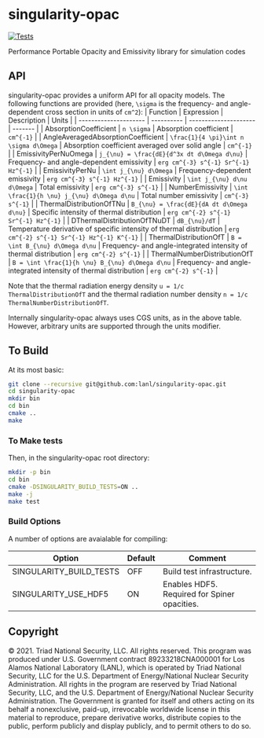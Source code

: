 singularity-opac
==

[![Tests](https://github.com/lanl/singularity-opac/actions/workflows/tests.yml/badge.svg)](https://github.com/lanl/singularity-opac/actions/workflows/tests.yml)

Performance Portable Opacity and Emissivity library for simulation codes

## API

singularity-opac provides a uniform API for all opacity models. The following functions are provided
(here, `\sigma` is the frequency- and angle-dependent cross section in units of `cm^2`):
| Function              | Expression | Description            | Units   |
| --------------------- | ---------- | ---------------------  | ------- |
| AbsorptionCoefficient | `n \sigma` | Absorption coefficient | `cm^{-1}` |
| AngleAveragedAbsorptionCoefficient | `\frac{1}{4 \pi}\int n \sigma d\Omega` | Absorption coefficient averaged over solid angle | `cm^{-1}` |
| EmissivityPerNuOmega | `j_{\nu} = \frac{dE}{d^3x dt d\Omega d\nu}` | Frequency- and angle-dependent emissivity | `erg cm^{-3} s^{-1} Sr^{-1} Hz^{-1}` |
| EmissivityPerNu | `\int j_{\nu} d\Omega`  | Frequency-dependent emissivity | `erg cm^{-3} s^{-1} Hz^{-1}` |
| Emissivity | `\int j_{\nu} d\nu d\Omega`  | Total emissivity | `erg cm^{-3} s^{-1}` |
| NumberEmissivity | `\int \frac{1}{h \nu} j_{\nu} d\Omega d\nu` | Total number emissivity | `cm^{-3} s^{-1}` |
| ThermalDistributionOfTNu | `B_{\nu} = \frac{dE}{dA dt d\Omega d\nu}` | Specific intensity of thermal distribution | `erg cm^{-2} s^{-1} Sr^{-1} Hz^{-1}` |
| DThermalDistributionOfTNuDT | `dB_{\nu}/dT` | Temperature derivative of specific intensity of thermal distribution | `erg cm^{-2} s^{-1} Sr^{-1} Hz^{-1} K^{-1}` |
| ThermalDistributionOfT | `B = \int B_{\nu} d\Omega d\nu` | Frequency- and angle-integrated intensity of thermal distribution | `erg cm^{-2} s^{-1}` |
| ThermalNumberDistributionOfT | `B = \int \frac{1}{h \nu} B_{\nu} d\Omega d\nu` | Frequency- and angle-integrated intensity of thermal distribution | `erg cm^{-2} s^{-1}` |

Note that the thermal radiation energy density `u = 1/c ThermalDistributionOfT` and the thermal radiation number density `n = 1/c ThermalNumberDistributionOfT`.

Internally singularity-opac always uses CGS units, as in the above table. However, arbitrary units are supported through the units modifier.

## To Build

At its most basic:
```bash
git clone --recursive git@github.com:lanl/singularity-opac.git
cd singularity-opac
mkdir bin
cd bin
cmake ..
make
```

### To Make tests

Then, in the singularity-opac root directory:
```bash
mkdir -p bin
cd bin
cmake -DSINGULARITY_BUILD_TESTS=ON ..
make -j
make test
```

### Build Options

A number of options are avaialable for compiling:

| Option                            | Default | Comment                                                                              |
| --------------------------------- | ------- | ------------------------------------------------------------------------------------ |
| SINGULARITY_BUILD_TESTS           | OFF     | Build test infrastructure.                                                           |
| SINGULARITY_USE_HDF5              | ON      | Enables HDF5. Required for Spiner opacities.                                         |

## Copyright

© 2021. Triad National Security, LLC. All rights reserved.  This
program was produced under U.S. Government contract 89233218CNA000001
for Los Alamos National Laboratory (LANL), which is operated by Triad
National Security, LLC for the U.S.  Department of Energy/National
Nuclear Security Administration. All rights in the program are
reserved by Triad National Security, LLC, and the U.S. Department of
Energy/National Nuclear Security Administration. The Government is
granted for itself and others acting on its behalf a nonexclusive,
paid-up, irrevocable worldwide license in this material to reproduce,
prepare derivative works, distribute copies to the public, perform
publicly and display publicly, and to permit others to do so.
